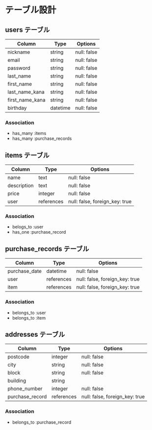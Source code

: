 # テーブル設計

## users テーブル

| Column          | Type     | Options     |
| --------------- | -------- | ----------- |
| nickname        | string   | null: false |
| email           | string   | null: false |
| password        | string   | null: false |
| last_name       | string   | null: false |
| first_name      | string   | null: false |
| last_name_kana  | string   | null: false |
| first_name_kana | string   | null: false |
| birthday        | datetime | null: false |

### Association

- has_many :items
- has_many :purchase_records

## items テーブル

| Column      | Type       | Options                        |
| ----------- | ---------- | ------------------------------ |
| name        | text       | null: false                    |
| description | text       | null: false                    |
| price       | integer    | null: false                    |
| user        | references | null: false, foreign_key: true |

### Association

- belogs_to :user
- has_one   :purchase_record

## purchase_records テーブル

| Column        | Type       | Options                        |
| ------------- | ---------- | ------------------------------ |
| purchase_date | datetime   | null: false                    |
| user          | references | null: false, foreign_key: true |
| item          | references | null: false, foreign_key: true |

### Association

- belongs_to :user
- belongs_to :item

## addresses テーブル

| Column          | Type       | Options                        |
| --------------- | ---------- | ------------------------------ |
| postcode        | integer    | null: false                    |
| city            | string     | null: false                    |
| block           | string     | null: false                    |
| building        | string     |                                |
| phone_number    | integer    | null: false                    |
| purchase_record | references | null: false, foreign_key: true |

### Association

- belongs_to :purchase_record